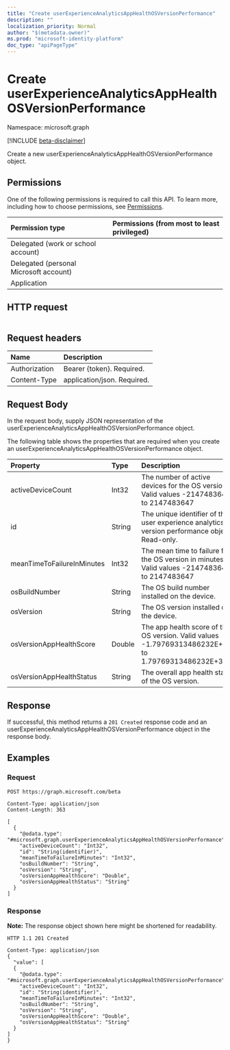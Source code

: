 ```yaml
---
title: "Create userExperienceAnalyticsAppHealthOSVersionPerformance"
description: ""
localization_priority: Normal
author: "$(metadata.owner)"
ms.prod: "microsoft-identity-platform"
doc_type: "apiPageType"
---
```


# Create userExperienceAnalyticsAppHealthOSVersionPerformance

Namespace: microsoft.graph

[!INCLUDE [beta-disclaimer](../../includes/beta-disclaimer.md)]

Create a new userExperienceAnalyticsAppHealthOSVersionPerformance object.

## Permissions

One of the following permissions is required to call this API. To learn more, including how to choose permissions, see [Permissions](/graph/permissions-reference).

| Permission type                        | Permissions (from most to least privileged) |
| :------------------------------------- | :------------------------------------------ |
| Delegated (work or school account)     |                                             |
| Delegated (personal Microsoft account) |                                             |
| Application                            |                                             |

## HTTP request

<!-- {
  "blockType": "ignored"
}
-->

```http

```

## Request headers

| Name          | Description                 |
| :------------ | :-------------------------- |
| Authorization | Bearer {token}. Required.   |
| Content-Type  | application/json. Required. |

## Request Body

In the request body, supply JSON representation of the userExperienceAnalyticsAppHealthOSVersionPerformance object.

<!-- Actions and Functions -->

<!-- CRUD Methods -->

The following table shows the properties that are required when you create an userExperienceAnalyticsAppHealthOSVersionPerformance object.

| Property                   | Type   | Description                                                                                          |
| :------------------------- | :----- | :--------------------------------------------------------------------------------------------------- |
| activeDeviceCount          | Int32  | The number of active devices for the OS version. Valid values -2147483648 to 2147483647              |
| id                         | String | The unique identifier of the user experience analytics OS version performance object. Read-only.     |
| meanTimeToFailureInMinutes | Int32  | The mean time to failure for the OS version in minutes. Valid values -2147483648 to 2147483647       |
| osBuildNumber              | String | The OS build number installed on the device.                                                         |
| osVersion                  | String | The OS version installed on the device.                                                              |
| osVersionAppHealthScore    | Double | The app health score of the OS version. Valid values -1.79769313486232E+308 to 1.79769313486232E+308 |
| osVersionAppHealthStatus   | String | The overall app health status of the OS version.                                                     |

## Response

If successful, this method returns a `201 Created` response code and an userExperienceAnalyticsAppHealthOSVersionPerformance object in the response body.

## Examples

### Request

<!-- {
  "blockType": "request",
  "name": "create_userexperienceanalyticsapphealthosversionperformance"
}
-->

```http
POST https://graph.microsoft.com/beta

Content-Type: application/json
Content-Length: 363

[
  {
    "@odata.type": "#microsoft.graph.userExperienceAnalyticsAppHealthOSVersionPerformance",
    "activeDeviceCount": "Int32",
    "id": "String(identifier)",
    "meanTimeToFailureInMinutes": "Int32",
    "osBuildNumber": "String",
    "osVersion": "String",
    "osVersionAppHealthScore": "Double",
    "osVersionAppHealthStatus": "String"
  }
]

```

### Response

**Note:** The response object shown here might be shortened for readability.

<!-- {
  "blockType": "response",
  "truncated": true,
  "@odata.type": "$(this.ReturnTypeFullName)"
}
-->

```http
HTTP 1.1 201 Created

Content-Type: application/json
{
  "value": [
  {
    "@odata.type": "#microsoft.graph.userExperienceAnalyticsAppHealthOSVersionPerformance",
    "activeDeviceCount": "Int32",
    "id": "String(identifier)",
    "meanTimeToFailureInMinutes": "Int32",
    "osBuildNumber": "String",
    "osVersion": "String",
    "osVersionAppHealthScore": "Double",
    "osVersionAppHealthStatus": "String"
  }
]
}

```
